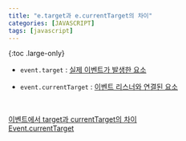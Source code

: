 ```yaml
---
title: "e.target과 e.currentTarget의 차이"
categories: [JAVASCRIPT]
tags: [javascript]
---
```


{:toc .large-only}

- `event.target` : <u>실제 이벤트가 발생한 요소</u>

- `event.currentTarget` : <u>이벤트 리스너와 연결된 요소</u>

<br/>

[이벤트에서 target과 currentTarget의 차이](https://kyounghwan01.github.io/blog/JS/JSbasic/target-currentTarget/)<br/>
[Event.currentTarget](https://developer.mozilla.org/en-US/docs/Web/API/Event/currentTarget)
